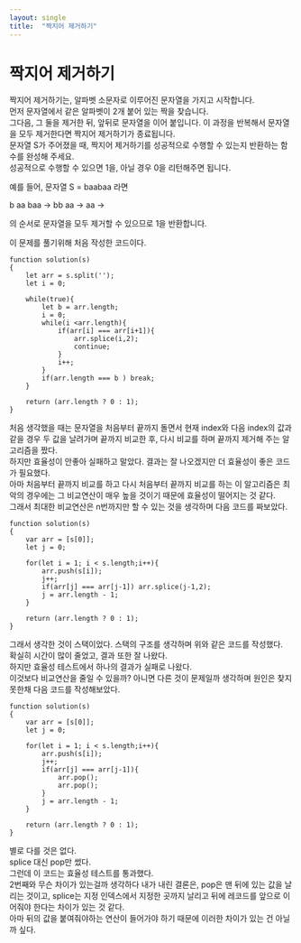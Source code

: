 ```yaml
---
layout: single
title:  "짝지어 제거하기"
---
```


# 짝지어 제거하기

짝지어 제거하기는, 알파벳 소문자로 이루어진 문자열을 가지고 시작합니다.  
먼저 문자열에서 같은 알파벳이 2개 붙어 있는 짝을 찾습니다.  
그다음, 그 둘을 제거한 뒤, 앞뒤로 문자열을 이어 붙입니다. 이 과정을 반복해서 문자열을 모두 제거한다면 짝지어 제거하기가 종료됩니다.  
문자열 S가 주어졌을 때, 짝지어 제거하기를 성공적으로 수행할 수 있는지 반환하는 함수를 완성해 주세요.  
성공적으로 수행할 수 있으면 1을, 아닐 경우 0을 리턴해주면 됩니다.  
  
예를 들어, 문자열 S = baabaa 라면  
  
b aa baa → bb aa → aa →  
  
의 순서로 문자열을 모두 제거할 수 있으므로 1을 반환합니다.  

이 문제를 풀기위해 처음 작성한 코드이다.  

```
function solution(s)
{
    let arr = s.split('');
    let i = 0;
    
    while(true){
        let b = arr.length;
        i = 0;
        while(i <arr.length){
            if(arr[i] === arr[i+1]){ 
                arr.splice(i,2);
                continue;
            }
            i++;
        }
        if(arr.length === b ) break;
    }

    return (arr.length ? 0 : 1);
}
```

처음 생각했을 때는 문자열을 처음부터 끝까지 돌면서 현재 index와 다음 index의 값과 같을 경우 두 값을 날려가며 끝까지 비교한 후, 다시 비교를 하며 끝까지 제거해 주는 알고리즘을 짰다.  
하지만 효율성이 안좋아 실패하고 말았다. 결과는 잘 나오겠지만 더 효율성이 좋은 코드가 필요했다.  
아마 처음부터 끝까지 비교를 하고 다시 처음부터 끝까지 비교를 하는 이 알고리즘은 최악의 경우에는 그 비교연산이 매우 높을 것이기 때문에 효율성이 떨어지는 것 같다.  
그래서 최대한 비교연산은 n번까지만 할 수 있는 것을 생각하며 다음 코드를 짜보았다.  

```
function solution(s)
{
    var arr = [s[0]];
    let j = 0;
    
    for(let i = 1; i < s.length;i++){
        arr.push(s[i]);
        j++;
        if(arr[j] === arr[j-1]) arr.splice(j-1,2);
        j = arr.length - 1;
    }
    
    return (arr.length ? 0 : 1);
}
```

그래서 생각한 것이 스택이었다. 스택의 구조를 생각하며 위와 같은 코드를 작성했다.  
확실히 시간이 많이 줄었고, 결과 또한 잘 나왔다.  
하지만 효율성 테스트에서 하나의 결과가 실패로 나왔다.  
이것보다 비교연산을 줄일 수 있을까? 아니면 다른 것이 문제일까 생각하며 원인은 찾지 못한채 다음 코드를 작성해보았다.

```
function solution(s)
{
    var arr = [s[0]];
    let j = 0;
    
    for(let i = 1; i < s.length;i++){
        arr.push(s[i]);
        j++;
        if(arr[j] === arr[j-1]){
            arr.pop();
            arr.pop();
        }
        j = arr.length - 1;
    }
    
    return (arr.length ? 0 : 1);
}
```

별로 다를 것은 없다.  
splice 대신 pop만 썼다.  
그런데 이 코드는 효율성 테스트를 통과했다.  
2번째와 무슨 차이가 있는걸까 생각하다 내가 내린 결론은, pop은 맨 뒤에 있는 값을 날리는 것이고, splice는 지정 인덱스에서 지정한 곳까지 날리고 뒤에 레코드를 앞으로 이어줘야 한다는 차이가 있는 것 같다.  
아마 뒤의 값을 붙여줘야하는 연산이 들어가야 하기 때문에 이러한 차이가 있는 건 아닐까 싶다.  
